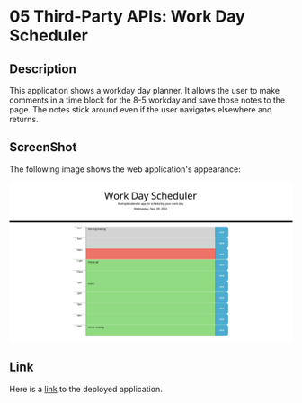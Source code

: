 # 05 Third-Party APIs: Work Day Scheduler

## Description
This application shows a workday day planner. It allows the user to make comments in a time block for the 8-5 workday and save those notes to the page. The notes stick around even if the user navigates elsewhere and returns. 


## ScreenShot
The following image shows the web application's appearance:

![The workday day planner has timeblocks displayed from 8-5 for the user to type notes and save it to the page to help organize his/her day.](/Assets/ScreenShot.jpg)

## Link
Here is a [link](https://ejc10d.github.io/challenge_5_2/) to the deployed application.


